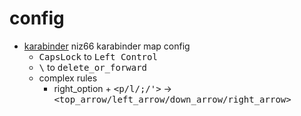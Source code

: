 # config

- [karabinder](/keyboard/karabinder.json) niz66 karabinder map config
  - <kbd>CapsLock</kbd> to <kbd>Left Control</kbd>
  - <kbd>\\</kbd> to <kbd>delete_or_forward</kbd>
  - complex rules
    - right_option + <kbd><p/l/;/'></kbd> -> <kbd><top_arrow/left_arrow/down_arrow/right_arrow></kbd>
